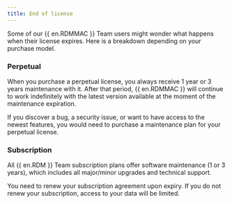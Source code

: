 ```yaml
---
title: End of license
---
```

Some of our {{ en.RDMMAC }} Team users might wonder what happens when their license expires. Here is a breakdown depending on your purchase model. 

### Perpetual 

When you purchase a perpetual license, you always receive 1 year or 3 years maintenance with it. After that period, {{ en.RDMMAC }} will continue to work indefinitely with the latest version available at the moment of the maintenance expiration. 

If you discover a bug, a security issue, or want to have access to the newest features, you would need to purchase a maintenance plan for your perpetual license. 

### Subscription 

All {{ en.RDM }} Team subscription plans offer software maintenance (1 or 3 years), which includes all major/minor upgrades and technical support. 

You need to renew your subscription agreement upon expiry. If you do not renew your subscription, access to your data will be limited. 


